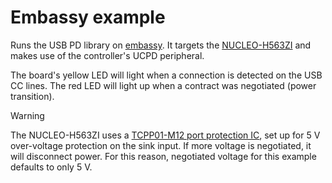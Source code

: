 # Embassy example

Runs the USB PD library on [embassy](https://embassy.dev/).
It targets the [NUCLEO-H563ZI](https://www.st.com/en/evaluation-tools/nucleo-h563zi.html) and makes use of the controller's UCPD peripheral.

The board's yellow LED will light when a connection is detected on the USB CC lines. The red LED will light up
when a contract was negotiated (power transition).

> [!WARNING]
> The NUCLEO-H563ZI uses a [TCPP01-M12 port protection IC](https://www.st.com/en/protections-and-emi-filters/tcpp01-m12.html), set up for 5 V over-voltage protection on the sink input.
> If more voltage is negotiated, it will disconnect power. For this reason, negotiated voltage for this
> example defaults to only 5 V.
